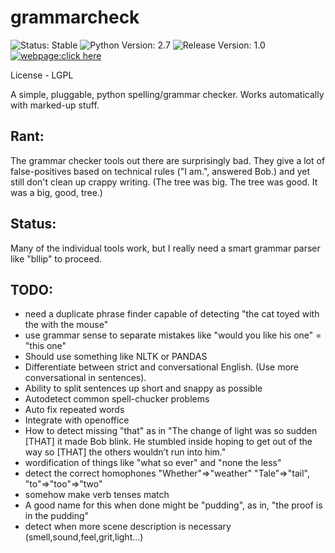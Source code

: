 # grammarcheck
![Status: Stable](https://img.shields.io/badge/status-stable-green.svg?style=plastic)
![Python Version: 2.7](https://img.shields.io/badge/Python%20Version-2.7-blue.svg?style=plastic)
![Release Version: 1.0](https://img.shields.io/badge/Release%20Version-1.0-green.svg?style=plastic)
[![webpage:click here](https://img.shields.io/badge/webpage-click%20here-blue.svg?style=plastic)](https://theheadlesssourceman.wordpress.com/2018/08/02/grammarcheck/)

License - LGPL

A simple, pluggable, python spelling/grammar checker.  Works automatically with marked-up stuff.


Rant:
-----
The grammar checker tools out there are surprisingly bad.  They give a lot of false-positives based on technical rules ("I am.", answered Bob.) and yet still don't clean up crappy writing. (The tree was big.  The tree was good.  It was a big, good, tree.) 


Status:
-------
Many of the individual tools work, but I really need a smart grammar parser like "bllip" to proceed.
	
TODO:
-----
* need a duplicate phrase finder capable of detecting "the cat toyed with the with the mouse"
* use grammar sense to separate mistakes like "would you like his one" = "this one"
* Should use something like NLTK or PANDAS
* Differentiate between strict and conversational English. (Use more conversational in sentences).
* Ability to split sentences up short and snappy as possible
* Autodetect common spell-chucker problems
* Auto fix repeated words
* Integrate with openoffice
* How to detect missing "that" as in "The change of light was so sudden [THAT] it made Bob blink.  He stumbled inside hoping to get out of the way so [THAT] the others wouldn’t run into him."
* wordification of things like "what so ever" and "none the less"
* detect the correct homophones  "Whether"=>"weather"  "Tale"=>"tail", "to"=>"too"=>"two"
* somehow make verb tenses match
* A good name for this when done might be "pudding", as in, "the proof is in the pudding"
* detect when more scene description is necessary (smell,sound,feel,grit,light...)

